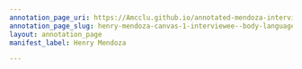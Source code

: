 ```yaml
---
annotation_page_uri: https://Amcclu.github.io/annotated-mendoza-interview/annotations/henry-mendoza-canvas-1-interviewee--body-language--eyebrow-raise--smile-.json
annotation_page_slug: henry-mendoza-canvas-1-interviewee--body-language--eyebrow-raise--smile-
layout: annotation_page
manifest_label: Henry Mendoza

---
```

